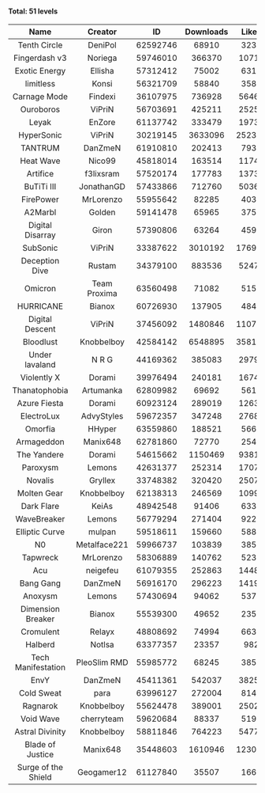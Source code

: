 #### Total: 51 levels

| Name | Creator | ID | Downloads | Likes |
|:---:|:---:|:---:|:---:|:---:|
| Tenth Circle | DeniPol | 62592746 | 68910 | 3234
| Fingerdash v3 | Noriega | 59746010 | 366370 | 10716
| Exotic Energy | Ellisha | 57312412 | 75002 | 6312
| limitless | Konsi | 56321709 | 58840 | 3586
| Carnage Mode | Findexi | 36107975 | 736928 | 56461
| Ouroboros | ViPriN | 56703691 | 425211 | 25251
| Leyak | EnZore | 61137742 | 333479 | 19737
| HyperSonic | ViPriN | 30219145 | 3633096 | 252301
| TANTRUM | DanZmeN | 61910810 | 202413 | 7935
| Heat Wave | Nico99 | 45818014 | 163514 | 11745
| Artifice | f3lixsram | 57520174 | 177783 | 13734
| BuTiTi III | JonathanGD | 57433866 | 712760 | 50368
| FirePower | MrLorenzo | 55955642 | 82285 | 4031
| A2Marbl | Golden | 59141478 | 65965 | 3755
| Digital Disarray | Giron | 57390806 | 63264 | 4595
| SubSonic | ViPriN | 33387622 | 3010192 | 176954
| Deception Dive | Rustam | 34379100 | 883536 | 52479
| Omicron | Team Proxima | 63560498 | 71082 | 5154
| HURRICANE | Bianox | 60726930 | 137905 | 4843
| Digital Descent | ViPriN | 37456092 | 1480846 | 110713
| Bloodlust | Knobbelboy | 42584142 | 6548895 | 358149
| Under lavaland | N R G | 44169362 | 385083 | 29796
| Violently X | Dorami | 39976494 | 240181 | 16740
| Thanatophobia | Artumanka | 62809982 | 69692 | 5614
| Azure Fiesta | Dorami | 60923124 | 289019 | 12636
| ElectroLux | AdvyStyles | 59672357 | 347248 | 27684
| Omorfia | HHyper | 63559860 | 188521 | 5669
| Armageddon | Manix648 | 62781860 | 72770 | 2547
| The Yandere | Dorami | 54615662 | 1150469 | 93811
| Paroxysm | Lemons | 42631377 | 252314 | 17074
| Novalis | Gryllex | 33748382 | 320420 | 25072
| Molten Gear | Knobbelboy | 62138313 | 246569 | 10994
| Dark Flare | KeiAs | 48942548 | 91406 | 6337
| WaveBreaker | Lemons | 56779294 | 271404 | 9220
| Elliptic Curve | mulpan | 59518611 | 159660 | 5889
| N0 | Metalface221 | 59966737 | 103839 | 3858
| Tapwreck | MrLorenzo | 58306889 | 140762 | 5236
| Acu | neigefeu | 61079355 | 252863 | 14487
| Bang Gang | DanZmeN | 56916170 | 296223 | 14192
| Anoxysm | Lemons | 57430694 | 94062 | 5370
| Dimension Breaker | Bianox | 55539300 | 49652 | 2355
| Cromulent | Relayx | 48808692 | 74994 | 6636
| Halberd | Notlsa | 63377357 | 23357 | 982
| Tech Manifestation | PleoSlim RMD | 55985772 | 68245 | 3851
| EnvY | DanZmeN | 45411361 | 542037 | 38259
| Cold Sweat | para | 63996127 | 272004 | 8143
| Ragnarok | Knobbelboy | 55624478 | 389001 | 25026
| Void Wave | cherryteam | 59620684 | 88337 | 5198
| Astral Divinity | Knobbelboy | 58811846 | 764223 | 54773
| Blade of Justice | Manix648 | 35448603 | 1610946 | 123011
| Surge of the Shield | Geogamer12 | 61127840 | 35507 | 1669
